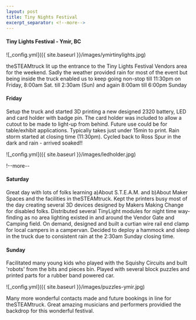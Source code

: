 ```yaml
---
layout: post
title: Tiny Nights Festival
excerpt_separator: <!--more-->
---
```


#### Tiny Lights Festival - Ymir, BC

![_config.yml]({{ site.baseurl }}/images/ymirtinylights.jpg)

theSTEAMtruck lit up the entrance to the Tiny Lights Festival Vendors area for the weekend.
Sadly the weather provided rain for most of the event but being inside the truck enabled us to keep going non-stop till 11:30pm on Friday, 
8:00am Sat. till 2:30am (Sun) and again 8:00am till 6:00pm Sunday

#### Friday
Setup the truck and started 3D printing a new designed 2320 battery, LED and card holder with badge pin. 
The card holder was included to allow a cutout to be made to light-up from behind. 
Future use could be for table/exhibit applications. Typically takes just under 15min to print.
Rain storm started at closing time (11:30pm). Cycled back to Ross Spur in the dark and rain - arrived soaked!!

![_config.yml]({{ site.baseurl }}/images/ledholder.jpg)

!--more--

#### Saturday
Great day with lots of folks learning a)About S.T.E.A.M. and b)About Maker Spaces and the facilities in theSTEAMtruck.
Kept the printers busy most of the day creating several 3D devices designed by Makers Making Change for disabled folks.
Distributed several TinyLight modules for night time way-finding as no area lighting existed in and around the Vendor Gate and Camping field.
On demand, designed and built a curtian wire rail end clamp for local campers in a campervan. 
Decided to deploy a hammock and sleep in the truck due to consistent rain at the 2:30am Sunday closing time.

#### Sunday
Facilitated many young kids who played with the Squishy Circuits and built 'robots' from the bits and pieces bin.
Played with several block puzzles and printed parts for a rubber band powered car.

![_config.yml]({{ site.baseurl }}/images/puzzles-ymir.jpg)

Many more wonderful contacts made and future bookings in line for theSTEAMtruck.
Great amazing musicians and performers providied the backdrop for this wonderful festival.

